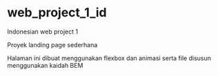 # web_project_1_id
Indonesian web project 1

Proyek landing page sederhana

Halaman ini dibuat menggunakan flexbox dan animasi serta file disusun menggunakan kaidah BEM